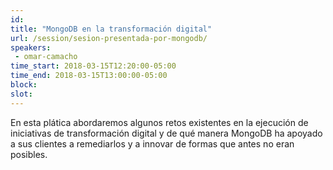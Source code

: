 ```yaml
---
id: 
title: "MongoDB en la transformación digital"
url: /session/sesion-presentada-por-mongodb/
speakers:
 - omar-camacho
time_start: 2018-03-15T12:20:00-05:00
time_end: 2018-03-15T13:00:00-05:00
block: 
slot: 
---
```


En esta plática abordaremos algunos retos existentes en la ejecución de iniciativas de transformación digital y de qué manera MongoDB ha apoyado a sus clientes a remediarlos y a innovar de formas que antes no eran posibles.